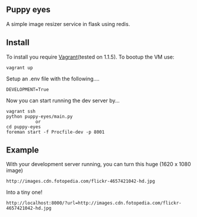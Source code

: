 Puppy eyes
----------

A simple image resizer service in flask using redis.

Install
-------

To install you require [Vagrant](http://downloads.vagrantup.com/tags/v1.1.5)(tested on 1.1.5).
To bootup the VM use:

    vagrant up

Setup an .env file with the following....

    DEVELOPMENT=True

Now you can start running the dev server by...

    vagrant ssh
    python puppy-eyes/main.py
               or
    cd puppy-eyes
    foreman start -f Procfile-dev -p 8001

Example
-------

With your development server running, you can turn this huge (1620 x 1080 image)

    http://images.cdn.fotopedia.com/flickr-4657421042-hd.jpg

Into a tiny one!

    http://localhost:8000/?url=http://images.cdn.fotopedia.com/flickr-4657421042-hd.jpg



